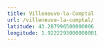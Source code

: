 ```yaml
---
title: Villeneuve-la-Comptal
url: /villeneuve-la-comptal/
latitude: 43.287996500000006
longitude: 1.9222293000000001
---
```

